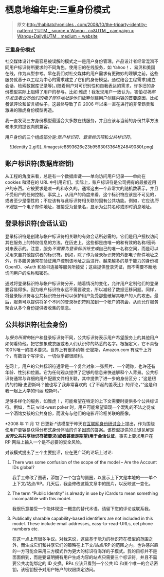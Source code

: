# 栖息地编年史:三重身份模式

> 原文:[http://habitatchronicles . com/2008/10/the-triparty-identity-pattern/？UTM _ source = Wanqu . co&UTM _ campaign = Wanqu+Daily&UTM _ medium = website](http://habitatchronicles.com/2008/10/the-tripartite-identity-pattern/?utm_source=wanqu.co&utm_campaign=Wanqu+Daily&utm_medium=website)

### 三重身份模式

社交媒体设计中最容易被误解的模式之一是用户身份管理。产品设计者经常混淆不同用户标识符所要求的不同角色。使用旧的在线服务，如 Yahoo！、易贝和美国在线，作为典型参考。早在我们对社交媒体的用户需求有更微妙的理解之前，这些服务就基于以工程为中心的需求建立了它们的身份模型。通过结合工程需求(建立会话、检索数据库记录等)。)随着用户对可识别性和自我表达的需求，许多旧的身份模型实际上阻碍了用户的参与。比如:雅虎！我发现用户一致认为，害怕*垃圾邮件发送者公布他们的电子邮件地址*是他们放弃创建用户创建内容的首要原因，比如餐馆评论和留言板帖子。这最终导致了自 2006 年以来一直在进行的非常昂贵和激进的雅虎身份模型再造。

我一直发现三方身份模型最适合大多数在线服务，并且应该与当前的身份共享方法和未来的提议向前兼容。

用户身份的三个组成部分是:*账户标识符*、*登录标识符*和*公共标识符*。

<center>![Identity 2.gif](../Images/c8893626e23b95630f3364524849080f.png)</center>

## 账户标识符(数据库密钥)

从工程的角度来看，总是有一个数据库键——单向访问用户记录——单向在 cookies 和潜在的 URL 中引用它们。实际上，账户标识符是公司拥有的最接近用户的东西。它被要求是唯一的和永久的。通常这由一个非常大的随机数表示，并且不受用户的任何控制。事实上，从用户的角度来看，这个标识符应该是不可见的，或者至少是惰性的；不应该有与此标识符相关联的固有公共功能。例如，它应该*而不是*是一个电子邮件地址，被接受为登录名，显示为公共名称或即时消息地址。

## 登录标识符(会话认证)

登录标识符是创建与帐户标识符相关联的有效会话所必需的。它们是用户授权访问其在服务上的特权信息的方法。在历史上，这些都是由唯一的和有效的名称/密码对来表示的。注意，服务*不需要为登录标识符生成*自己的唯一名称空间，而是可以采用来自其他提供者的标识符。例如，除了作为登录标识符的外部电子邮件地址之外，许多服务通常在验证用户控制该地址之后进行。越来越多的基于能力的身份被 OpenID、oAuth 和脸书连接等服务所接受；这些提供登录凭证，而不需要不断地询问用户的名称和密码。

通过将登录标识符与帐户标识符分开，随着情况的变化，允许用户定制他们的登录要容易得多。因为帐户标识符永远不需要改变，所以减轻了数据迁移问题。同样，将登录标识符与公共标识符分开可以保护用户免受那些破解其帐户的人的攻击。最后，服务可以提供将多个不同的登录标识符附加到一个帐户的机会，从而允许服务聚合从多个身份提供者收集的信息。

## 公共标识符(社会身份)

与*服务所需的*帐户和登录标识符不同，公共标识符表示用户希望服务上的其他用户如何看待他。把它想象成衣服或者人们认识你的熟悉的名字。根据定义，它不具备 100%唯一的技术要求。世界上有很多约翰·史密斯，Amazon.com 有成千上万个，有数百个写评论，一切似乎都很顺利。

在网上，用户的公共标识符通常是一个复合对象:一张照片、一个昵称，也许还有年龄、性别和位置。它为任何观众提供了足够的信息来快速解释个人背景。公共标识符通常与详细的用户配置文件相关联，其中提供了进一步的身份区分；“这是纽约的约翰·史密斯吗？他也写了我非常喜欢的《了不起的盖茨比》的评论，”“这是和我一起上大学的玛丽·琼斯吗，”

足够多样化的服务，如雅虎！，可能希望在特定的上下文需要时提供多个公共标识符。例如，当玩 wild-west poker 时，用户可能希望呈现一个混乱的不法之徒或一个酒馆女孩的公共身份，而没有与他们的电影评论相关联的图像。

*2008 年 11 月 12 日更新:*该模型于昨天在[互联网身份研讨会](http://iiw.identitycommons.net)上提出，作为围绕使用户更容易获得分布式身份体验的许多困惑的答案。该模型提供的关键见解是 ***没有*公共共享标识符被要求(或者甚至是期望)用于会话认证**，事实上要求用户在 RP 网站上输入一个是不必要的安全风险。

对该模式提出了三个主要批评，应在更广泛的论坛上讨论:

1.  There was some confusion of the scope of the model – Are the Account IDs global?

    我手工修改了图表，添加了一个包含的圆圈，以显示上下文是本地的——单个上下文/站点/RP。几天后，我会修改这篇文章中的图片，以反映这一变化。

2.  The term “Public Identity” is already in use by iCards to mean something incompatible with this model.

    我很乐意接受一个能体现这一概念的替代术语。请留下您的评论或联系我。

3.  Publically sharable capability-based identifiers are not included in this model. These include email addresses, easy-to-read-URLs, cel phone numbers etc.

    在这一点上有很多争议。对我来说，这些基于能力的标识符在模型的范围之外，而生成它们和共享它们的策略在上下文/站点/RP 的范围之内。也许感兴趣的一方可能会采用三方模式作为更大的标识符海洋的子模式。我的目标并不是面面俱到，而是要证明拥有用户生成内容的站点只需要三个标识符，并且不需要公共功能绑定的 ID 交换。RPs 应该只看到一个公共 ID 和某个唯一的会话密钥，该密钥授予对用户帐户的权限绑定访问。